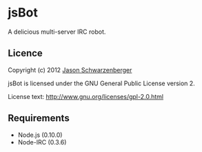 jsBot
=======

A delicious multi-server IRC robot.

Licence
-------
Copyright (c) 2012 [Jason Schwarzenberger](http://master5o1.com/)

jsBot is licensed under the GNU General Public License version 2.

License text: http://www.gnu.org/licenses/gpl-2.0.html

Requirements
------------
* Node.js (0.10.0)
* Node-IRC (0.3.6)